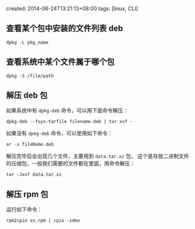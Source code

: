 created: 2014-06-24T13:21:13+08:00
tags: [linux, CLI]



## 查看某个包中安装的文件列表 deb

```
dpkg -L pkg_name
```


## 查看系统中某个文件属于哪个包

```
dpkg -S /file/path
```


## 解压 deb 包

如果系统中有 `dpkg-deb` 命令，可以用下面命令解压：

```
dpkg-deb --fsys-tarfile filename.deb | tar xvf -
```

如果没有 `dpkg-deb` 命令，可以使用如下命令：

```
ar -x fileName.deb
```

解压完毕后会出现几个文件，主要用到 `data.tar.xz` 包，
这个是存放二进制文件的压缩包，一般我们需要的文件都在里面，用命令解压：

```
tar -Jxvf data.tar.xz
```


## 解压 rpm 包

运行如下命令：

```
rpm2cpio xx.rpm | cpio -idmv
```

